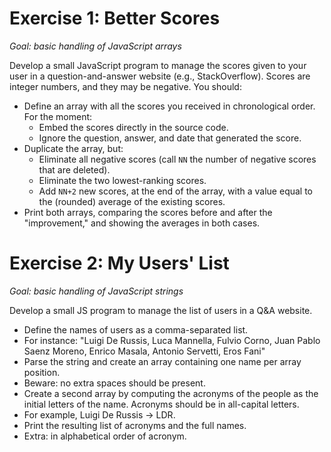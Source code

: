 # Exercise 1: Better Scores

_Goal: basic handling of JavaScript arrays_

Develop a small JavaScript program to manage the scores given to your user in a question-and-answer website (e.g., StackOverflow). Scores are integer numbers, and they may be negative. You should:

- Define an array with all the scores you received in chronological order. For the moment:
  - Embed the scores directly in the source code.
  - Ignore the question, answer, and date that generated the score.
- Duplicate the array, but:
  - Eliminate all negative scores (call `NN` the number of negative scores that are deleted).
  - Eliminate the two lowest-ranking scores.
  - Add `NN+2` new scores, at the end of the array, with a value equal to the (rounded) average of the existing scores.
- Print both arrays, comparing the scores before and after the "improvement," and showing the averages in both cases.

# Exercise 2: My Users' List

_Goal: basic handling of JavaScript strings_

Develop a small JS program to manage the list of users in a Q&A website.

- Define the names of users as a comma-separated list.
- For instance: "Luigi De Russis, Luca Mannella, Fulvio Corno, Juan Pablo Saenz Moreno, Enrico Masala, Antonio Servetti, Eros Fani"
- Parse the string and create an array containing one name per array position.
- Beware: no extra spaces should be present.
- Create a second array by computing the acronyms of the people as the initial letters of the name. Acronyms should be in all-capital letters.
- For example, Luigi De Russis -> LDR.
- Print the resulting list of acronyms and the full names.
- Extra: in alphabetical order of acronym.

